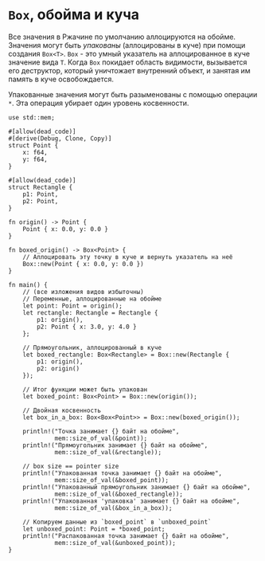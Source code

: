 # `Box`, обойма  и куча

Все значения в Ржачине по умолчанию аллоцируются на обойме. Значения могут быть *упакованы*
(аллоцированы в куче) при помощи создания `Box<T>`. `Box` - это умный указатель на аллоцированное в куче значение вида `T`. Когда `Box` покидает область видимости, вызывается его деструктор, который уничтожает внутренний объект, и занятая им память в куче освобождается.

Упакованные значения могут быть разыменованы с помощью операции `*`.
Эта операция убирает один уровень косвенности.

```rust,editable
use std::mem;

#[allow(dead_code)]
#[derive(Debug, Clone, Copy)]
struct Point {
    x: f64,
    y: f64,
}

#[allow(dead_code)]
struct Rectangle {
    p1: Point,
    p2: Point,
}

fn origin() -> Point {
    Point { x: 0.0, y: 0.0 }
}

fn boxed_origin() -> Box<Point> {
    // Аллоцировать эту точку в куче и вернуть указатель на неё
    Box::new(Point { x: 0.0, y: 0.0 })
}

fn main() {
    // (все изложения видов избыточны)
    // Переменные, аллоцированные на обойме
    let point: Point = origin();
    let rectangle: Rectangle = Rectangle {
        p1: origin(),
        p2: Point { x: 3.0, y: 4.0 }
    };

    // Прямоугольник, аллоцированный в куче
    let boxed_rectangle: Box<Rectangle> = Box::new(Rectangle {
        p1: origin(),
        p2: origin()
    });

    // Итог функции может быть упакован
    let boxed_point: Box<Point> = Box::new(origin());

    // Двойная косвенность
    let box_in_a_box: Box<Box<Point>> = Box::new(boxed_origin());

    println!("Точка занимает {} байт на обойме",
             mem::size_of_val(&point));
    println!("Прямоугольник занимает {} байт на обойме",
             mem::size_of_val(&rectangle));

    // box size == pointer size
    println!("Упакованная точка занимает {} байт на обойме",
             mem::size_of_val(&boxed_point));
    println!("Упакованный прямоугольник занимает {} байт на обойме",
             mem::size_of_val(&boxed_rectangle));
    println!("Упакованная 'упаковка' занимает {} байт на обойме",
             mem::size_of_val(&box_in_a_box));

    // Копируем данные из `boxed_point` в `unboxed_point`
    let unboxed_point: Point = *boxed_point;
    println!("Распакованная точка занимает {} байт на обойме",
             mem::size_of_val(&unboxed_point));
}
```
